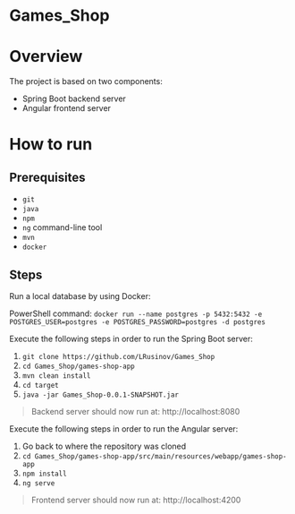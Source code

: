 # Games_Shop

# Overview

The project is based on two components:
- Spring Boot backend server
- Angular frontend server

# How to run

## Prerequisites

- `git`
- `java`
- `npm`
- `ng` command-line tool
- `mvn`
- `docker`

## Steps

Run a local database by using Docker:

PowerShell command:
`docker run --name postgres -p 5432:5432 -e POSTGRES_USER=postgres -e POSTGRES_PASSWORD=postgres -d postgres`

Execute the following steps in order to run the Spring Boot server:

1. `git clone https://github.com/LRusinov/Games_Shop`
2. `cd Games_Shop/games-shop-app`
3. `mvn clean install`
4. `cd target`
5. `java -jar Games_Shop-0.0.1-SNAPSHOT.jar`

> Backend server should now run at: http://localhost:8080

Execute the following steps in order to run the Angular server:

1. Go back to where the repository was cloned
2. `cd Games_Shop/games-shop-app/src/main/resources/webapp/games-shop-app`
3. `npm install`
4. `ng serve`

> Frontend server should now run at: http://localhost:4200